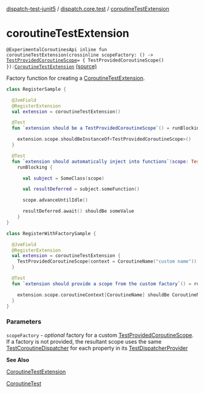 [dispatch-test-junit5](../index.md) / [dispatch.core.test](index.md) / [coroutineTestExtension](./coroutine-test-extension.md)

# coroutineTestExtension

`@ExperimentalCoroutinesApi inline fun coroutineTestExtension(crossinline scopeFactory: () -> `[`TestProvidedCoroutineScope`](https://rbusarow.github.io/Dispatch/dispatch-test/dispatch.core.test/-test-provided-coroutine-scope/index.md)` = { TestProvidedCoroutineScope() }): `[`CoroutineTestExtension`](https://rbusarow.github.io/Dispatch/dispatch-test/dispatch.core.test/-coroutine-test-extension/index.md) [(source)](https://github.com/RBusarow/Dispatch/tree/master/dispatch-test-junit5/src/main/java/dispatch/core/test/CoroutineTestExtension.kt#L165)

Factory function for creating a [CoroutineTestExtension](https://rbusarow.github.io/Dispatch/dispatch-test/dispatch.core.test/-coroutine-test-extension/index.md).

``` kotlin
class RegisterSample {

  @JvmField
  @RegisterExtension
  val extension = coroutineTestExtension()

  @Test
  fun `extension should be a TestProvidedCoroutineScope`() = runBlocking<Unit> {

    extension.scope.shouldBeInstanceOf<TestProvidedCoroutineScope>()
  }

  @Test
  fun `extension should automatically inject into functions`(scope: TestProvidedCoroutineScope) =
    runBlocking {

      val subject = SomeClass(scope)

      val resultDeferred = subject.someFunction()

      scope.advanceUntilIdle()

      resultDeferred.await() shouldBe someValue
    }
}
```

``` kotlin
class RegisterWithFactorySample {

  @JvmField
  @RegisterExtension
  val extension = coroutineTestExtension {
    TestProvidedCoroutineScope(context = CoroutineName("custom name"))
  }

  @Test
  fun `extension should provide a scope from the custom factory`() = runBlocking {

    extension.scope.coroutineContext[CoroutineName] shouldBe CoroutineName("custom name")
  }
}
```

### Parameters

`scopeFactory` - *optional* factory for a custom [TestProvidedCoroutineScope](https://rbusarow.github.io/Dispatch/dispatch-test/dispatch.core.test/-test-provided-coroutine-scope/index.md).  If a factory is not provided,
the resultant scope uses the same [TestCoroutineDispatcher](https://kotlin.github.io/kotlinx.coroutines/kotlinx-coroutines-test/kotlinx.coroutines.test/-test-coroutine-dispatcher/index.html) for each property in its [TestDispatcherProvider](https://rbusarow.github.io/Dispatch/dispatch-test/dispatch.core.test/-test-dispatcher-provider/index.md)

**See Also**

[CoroutineTestExtension](https://rbusarow.github.io/Dispatch/dispatch-test/dispatch.core.test/-coroutine-test-extension/index.md)

[CoroutineTest](https://rbusarow.github.io/Dispatch/dispatch-test/dispatch.core.test/-coroutine-test/index.md)

